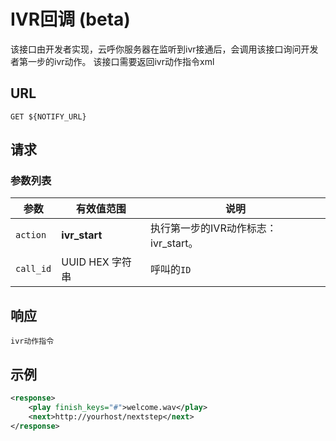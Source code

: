 # IVR回调 (beta)
<!-- toc -->

该接口由开发者实现，云呼你服务器在监听到ivr接通后，会调用该接口询问开发者第一步的ivr动作。
该接口需要返回ivr动作指令xml

## URL

```
GET ${NOTIFY_URL}
```

## 请求

### 参数列表

| 参数                     | 有效值范围                | 说明                                       |
| ---------------------- | -------------------- | ---------------------------------------- |
| `action`            | **ivr_start**|执行第一步的IVR动作标志：ivr_start。 |
| `call_id`              | UUID HEX 字符串          | 呼叫的`ID`                                |



## 响应
	ivr动作指令

## 示例

```xml
<response>
    <play finish_keys="#">welcome.wav</play>
    <next>http://yourhost/nextstep</next>
</response>
```

